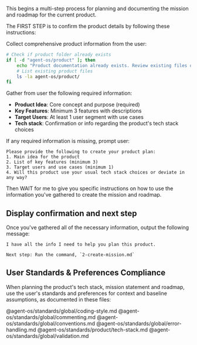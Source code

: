 This begins a multi-step process for planning and documenting the mission and roadmap for the current product.

The FIRST STEP is to confirm the product details by following these instructions:

Collect comprehensive product information from the user:

```bash
# Check if product folder already exists
if [ -d "agent-os/product" ]; then
    echo "Product documentation already exists. Review existing files or start fresh?"
    # List existing product files
    ls -la agent-os/product/
fi
```

Gather from user the following required information:
- **Product Idea**: Core concept and purpose (required)
- **Key Features**: Minimum 3 features with descriptions
- **Target Users**: At least 1 user segment with use cases
- **Tech stack**: Confirmation or info regarding the product's tech stack choices

If any required information is missing, prompt user:
```
Please provide the following to create your product plan:
1. Main idea for the product
2. List of key features (minimum 3)
3. Target users and use cases (minimum 1)
4. Will this product use your usual tech stack choices or deviate in any way?
```


Then WAIT for me to give you specific instructions on how to use the information you've gathered to create the mission and roadmap.

## Display confirmation and next step

Once you've gathered all of the necessary information, output the following message:

```
I have all the info I need to help you plan this product.

Next step: Run the command, `2-create-mission.md`
```

## User Standards & Preferences Compliance

When planning the product's tech stack, mission statement and roadmap, use the user's standards and preferences for context and baseline assumptions, as documented in these files:

@agent-os/standards/global/coding-style.md
@agent-os/standards/global/commenting.md
@agent-os/standards/global/conventions.md
@agent-os/standards/global/error-handling.md
@agent-os/standards/product/tech-stack.md
@agent-os/standards/global/validation.md
